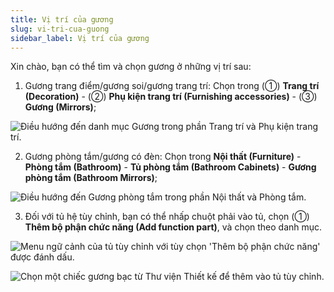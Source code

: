 ```yaml
---
title: Vị trí của gương
slug: vi-tri-cua-guong
sidebar_label: Vị trí của gương
---
```


Xin chào, bạn có thể tìm và chọn gương ở những vị trí sau:

1. Gương trang điểm/gương soi/gương trang trí: Chọn trong (①) **Trang trí (Decoration)** - (②) **Phụ kiện trang trí (Furnishing accessories)** - (③) **Gương (Mirrors)**;

![Điều hướng đến danh mục Gương trong phần Trang trí và Phụ kiện trang trí.](https://storage.googleapis.com/jegavn_kb/images/d265a548-1fc4-44f0-8d31-2dda55a39115.png)

2. Gương phòng tắm/gương có đèn: Chọn trong **Nội thất (Furniture)** - **Phòng tắm (Bathroom)** - **Tủ phòng tắm (Bathroom Cabinets)** - **Gương phòng tắm (Bathroom Mirrors)**;

![Điều hướng đến Gương phòng tắm trong phần Nội thất và Phòng tắm.](https://storage.googleapis.com/jegavn_kb/images/604fce14-0352-4748-adc1-e01a14b83862.png)

3. Đối với tủ hệ tùy chỉnh, bạn có thể nhấp chuột phải vào tủ, chọn (①) **Thêm bộ phận chức năng (Add function part)**, và chọn theo danh mục.

![Menu ngữ cảnh của tủ tùy chỉnh với tùy chọn 'Thêm bộ phận chức năng' được đánh dấu.](https://storage.googleapis.com/jegavn_kb/images/ff792ef3-1c80-4b83-9510-d2a7a4a75066.png)

![Chọn một chiếc gương bạc từ Thư viện Thiết kế để thêm vào tủ tùy chỉnh.](https://storage.googleapis.com/jegavn_kb/images/fcfff750-d3af-43d9-a5e3-a57fb4b2f8c6.png)